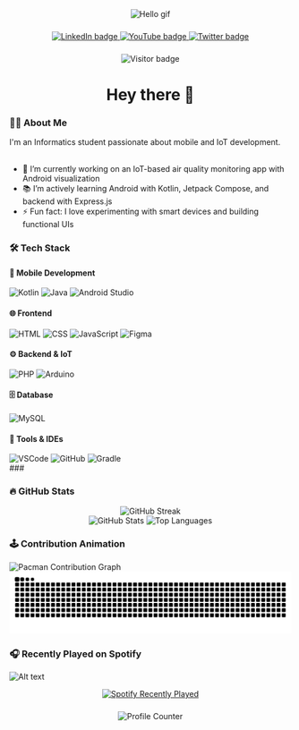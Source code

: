 <div align="center">
  <img height="150" src="https://media.giphy.com/media/M9gbBd9nbDrOTu1Mqx/giphy.gif" alt="Hello gif" />
</div>

###

<div align="center">
  <a href="https://www.linkedin.com/in/your-linkedin">
    <img src="https://img.shields.io/static/v1?message=LinkedIn&logo=linkedin&label=&color=0077B5&logoColor=white&labelColor=&style=for-the-badge" height="25" alt="LinkedIn badge" />
  </a>
  <a href="https://www.youtube.com/@your-channel">
    <img src="https://img.shields.io/static/v1?message=YouTube&logo=youtube&label=&color=FF0000&logoColor=white&labelColor=&style=for-the-badge" height="25" alt="YouTube badge" />
  </a>
  <a href="https://twitter.com/your-twitter">
    <img src="https://img.shields.io/static/v1?message=Twitter&logo=twitter&label=&color=1DA1F2&logoColor=white&labelColor=&style=for-the-badge" height="25" alt="Twitter badge" />
  </a>
</div>

###

<div align="center">
  <img src="https://visitor-badge.laobi.icu/badge?page_id=Kebarrrr.Kebarrrr" alt="Visitor badge" />
</div>

###

<h1 align="center">Hey there 👋</h1>

###

### 👨‍💻 About Me

I'm an Informatics student passionate about mobile and IoT development.<br><br>
- 🔭 I’m currently working on an IoT-based air quality monitoring app with Android visualization<br>
- 📚 I’m actively learning Android with Kotlin, Jetpack Compose, and backend with Express.js<br>
- ⚡ Fun fact: I love experimenting with smart devices and building functional UIs

###

### 🛠 Tech Stack

<div align="left">

#### 📱 Mobile Development
<img src="https://skillicons.dev/icons?i=kotlin" height="40" alt="Kotlin" />
<img src="https://skillicons.dev/icons?i=java" height="40" alt="Java" />
<img src="https://skillicons.dev/icons?i=androidstudio" height="40" alt="Android Studio" />

#### 🌐 Frontend
<img src="https://skillicons.dev/icons?i=html" height="40" alt="HTML" />
<img src="https://skillicons.dev/icons?i=css" height="40" alt="CSS" />
<img src="https://skillicons.dev/icons?i=js" height="40" alt="JavaScript" />
<img src="https://skillicons.dev/icons?i=figma" height="40" alt="Figma" />

#### ⚙️ Backend & IoT
<img src="https://skillicons.dev/icons?i=php" height="40" alt="PHP" />
<img src="https://skillicons.dev/icons?i=arduino" height="40" alt="Arduino" />

#### 🗄️ Database
<img src="https://skillicons.dev/icons?i=mysql" height="40" alt="MySQL" />

#### 🧰 Tools & IDEs
<img src="https://skillicons.dev/icons?i=vscode" height="40" alt="VSCode" />
<img src="https://skillicons.dev/icons?i=github" height="40" alt="GitHub" />
<img src="https://skillicons.dev/icons?i=gradle" height="40" alt="Gradle" />

</div>
###

### 🔥 GitHub Stats

<div align="center">
  <img src="https://streak-stats.demolab.com?user=Kebarrrr&locale=en&mode=daily&theme=dark&hide_border=false&border_radius=5&order=3" height="220" alt="GitHub Streak" />
</div>

<div align="center">
  <img src="https://github-readme-stats.vercel.app/api?username=Kebarrrr&show_icons=true&include_all_commits=true&count_private=true&theme=dracula&hide_border=false" height="150" alt="GitHub Stats" />
  <img src="https://github-readme-stats.vercel.app/api/top-langs?username=Kebarrrr&layout=compact&langs_count=5&theme=dracula&hide_border=false" height="150" alt="Top Languages" />
</div>

###

### 🕹 Contribution Animation

<picture>
  <source media="(prefers-color-scheme: dark)" srcset="https://raw.githubusercontent.com/Kebarrrr/Kebarrrr/output/pacman-contribution-graph-dark.svg">
  <source media="(prefers-color-scheme: light)" srcset="https://raw.githubusercontent.com/Kebarrrr/Kebarrrr/output/pacman-contribution-graph.svg">
  <img alt="Pacman Contribution Graph" src="https://raw.githubusercontent.com/Kebarrrr/Kebarrrr/output/pacman-contribution-graph.svg">
</picture>

<img src="https://raw.githubusercontent.com/Kebarrrr/Kebarrrr/output/snake.svg" alt="Snake animation" />

###

### 🎧 Recently Played on Spotify
![Alt text](https://spotify-recently-played-readme.vercel.app/api?user=31sbkdwmmxfpoo2yumz65gxx4wvy&unique={true|1|on|yes})

<div align="center">
  <a href="https://spotify-github-profile.vercel.app/api/view?uid=31sbkdwmmxfpoo2yumz65gxx4wvy&cover_image=true&theme=novatorem&show_offline=true&background_color=121212&type=recent">
    <img src="https://spotify-github-profile.vercel.app/api/view?uid=31sbkdwmmxfpoo2yumz65gxx4wvy&cover_image=true&theme=novatorem&show_offline=true&background_color=121212&type=recent" alt="Spotify Recently Played" />
  </a>
</div>

###

<div align="center">
  <img src="https://profile-counter.glitch.me/Kebarrrr/count.svg?" alt="Profile Counter" />
</div>
